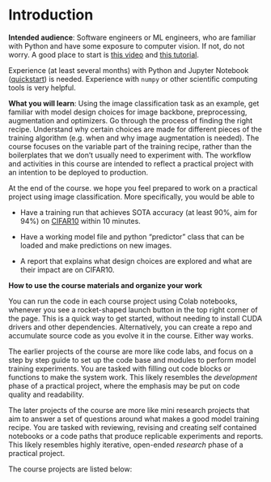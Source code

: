 # Introduction

**Intended audience**: Software engineers or ML engineers, who are familiar with Python and have some exposure to computer vision. If not, do not worry. A good place to start is [this video](https://course18.fast.ai/lessons/lesson1.html) and [this tutorial](https://pytorch.org/tutorials/beginner/blitz/cifar10_tutorial.html).

Experience (at least several months) with Python and Jupyter Notebook ([quickstart](https://www.theclickreader.com/jupyter-notebook-tutorial/)) is needed. Experience with `numpy` or other scientific computing tools is very helpful.

**What you will learn**: Using the image classification task as an example, get familiar with model design choices for image backbone, preprocessing, augmentation and optimizers. Go through the process of finding the right recipe. Understand why certain choices are made for different pieces of the training algorithm (e.g. when and why image augmentation is needed). The course focuses on the variable part of the training recipe, rather than the boilerplates that we don’t usually need to experiment with. The workflow and activities in this course are intended to reflect a practical project with an intention to be deployed to production.

At the end of the course. we hope you feel prepared to work on a practical project using image classification. More specifically, you would be able to 


- Have a training run that achieves SOTA accuracy (at least 90%, aim for 94%) on [CIFAR10](https://www.cs.toronto.edu/~kriz/cifar.html) within 10 minutes.

- Have a working model file and python “predictor” class that can be loaded and make predictions on new images.

- A report that explains what design choices are explored and what are their impact are on CIFAR10.

**How to use the course materials and organize your work**

You can run the code in each course project using Colab notebooks, whenever you see a rocket-shaped launch button in the top right corner of the page. This is a quick way to get started, without needing to install CUDA drivers and other dependencies. Alternatively, you can create a repo and accumulate source code as you evolve it in the course. Either way works.

The earlier projects of the course are more like code labs, and focus on a step by step guide to set up the code base and modules to perform model training experiments. You are tasked with filling out code blocks or functions to make the system work. This likely resembles the *development* phase of a practical project, where the emphasis may be put on code quality and readability.

The later projects of the course are more like mini research projects that aim to answer a set of questions around what makes a good model training recipe. You are tasked with reviewing, revising and creating self contained notebooks or a code paths that produce replicable experiments and reports. This likely resembles highly iterative, open-ended *research* phase of a practical project. 

The course projects are listed below:

```{tableofcontents}
```
